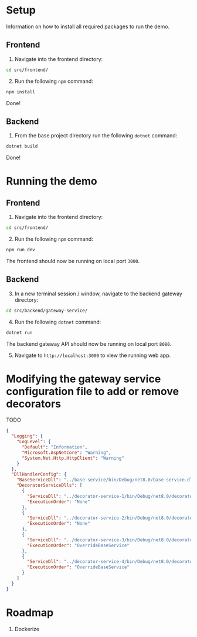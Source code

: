 # Setup

Information on how to install all required packages to run the demo.

## Frontend

1. Navigate into the frontend directory:

```bash
cd src/frontend/
```

2. Run the following `npm` command:

```bash
npm install
```

Done!

## Backend

1. From the base project directory run the following `dotnet` command:

```bash
dotnet build
```

Done!

# Running the demo

## Frontend

1. Navigate into the frontend directory:

```bash
cd src/frontend/
```

2. Run the following `npm` command:

```bash
npm run dev
```

The frontend should now be running on local port `3000`.

## Backend

3. In a new terminal session / window, navigate to the backend gateway directory:

```bash
cd src/backend/gateway-service/
```

4. Run the following `dotnet` command:

```bash
dotnet run
```

The backend gateway API should now be running on local port `8080`.

5. Navigate to `http://localhost:3000` to view the running web app.

# Modifying the gateway service configuration file to add or remove decorators

TODO

```json
{
  "Logging": {
    "LogLevel": {
      "Default": "Information",
      "Microsoft.AspNetCore": "Warning",
      "System.Net.Http.HttpClient": "Warning"
    }
  },
  "DllHandlerConfig": {
    "BaseServiceDll": "../base-service/bin/Debug/net8.0/base-service.dll",
    "DecoratorServiceDlls": [
      {
        "ServiceDll": "../decorator-service-1/bin/Debug/net8.0/decorator-service-1.dll",
        "ExecutionOrder": "None"
      },
      {
        "ServiceDll": "../decorator-service-2/bin/Debug/net8.0/decorator-service-2.dll",
        "ExecutionOrder": "None"
      },
      {
        "ServiceDll": "../decorator-service-3/bin/Debug/net8.0/decorator-service-3.dll",
        "ExecutionOrder": "OverrideBaseService"
      },
      {
        "ServiceDll": "../decorator-service-4/bin/Debug/net8.0/decorator-service-4.dll",
        "ExecutionOrder": "OverrideBaseService"
      }
    ]
  }
}
```

# Roadmap

1. Dockerize
